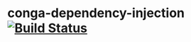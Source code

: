 # conga-dependency-injection [![Build Status](https://secure.travis-ci.org/congajs/conga-dependency-injection.png)](http://travis-ci.org/congajs/conga-dependency-injection)


